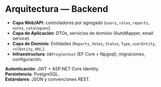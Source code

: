 # Arquitectura — Backend

- **Capa Web/API**: controladores por agregado (`users`, `roles`, `reports`, `votes`, `catalogues`).
- **Capa de Aplicación**: DTOs, servicios de dominio (AutoMapper, email service).
- **Capa de Dominio**: Entidades (`Reports`, `Votes`, `Status`, `Type`, `userEntity`, `rolEntity`, etc.).
- **Infraestructura**: `DBProyContext` (EF Core + Npgsql), migraciones, configuración.

**Autenticación**: JWT + ASP.NET Core Identity.  
**Persistencia**: PostgreSQL.  
**Estándares**: JSON y convenciones REST.  

